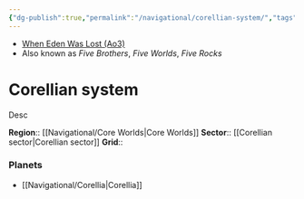 ```yaml
---
{"dg-publish":true,"permalink":"/navigational/corellian-system/","tags":["map","system","unfinished"]}
---
```


- [When Eden Was Lost (Ao3)](https://archiveofourown.org/works/19334440/chapters/45992584)
- Also known as *Five Brothers*, *Five Worlds*, *Five Rocks*
# Corellian system

Desc

**Region**::  [[Navigational/Core Worlds\|Core Worlds]]
**Sector**::  [[Corellian sector\|Corellian sector]]
**Grid**::  

### Planets
- [[Navigational/Corellia\|Corellia]]
